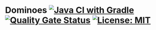# Dominoes [![Java CI with Gradle](https://github.com/AvansInformatica-Marc/Dominoes/workflows/Java%20CI%20with%20Gradle/badge.svg)](https://github.com/AvansInformatica-Marc/Dominoes/actions?query=workflow%3A%22Java+CI+with+Gradle%22) [![Quality Gate Status](https://sonarcloud.io/api/project_badges/measure?project=AvansInformatica-Marc_Dominoes&metric=alert_status)](https://sonarcloud.io/dashboard?id=AvansInformatica-Marc_Dominoes) [![License: MIT](https://badgen.net/badge/license/MIT/blue)](https://github.com/AvansInformatica-Marc/Dominoes/blob/master/LICENSE)
